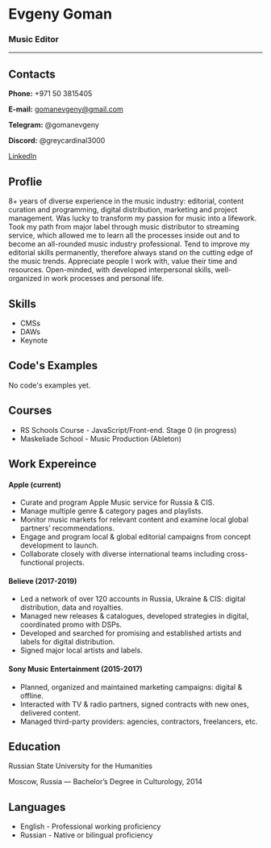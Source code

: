 # Evgeny Goman
### Music Editor
***
## Contacts
**Phone:**
+971 50 3815405

**E-mail:**
gomanevgeny@gmail.com

**Telegram:**
@gomanevgeny

**Discord:**
@greycardinal3000

[LinkedIn](https://www.linkedin.com/in/gomanevgeny/)

## Proflie
8+ years of diverse experience in the music industry: editorial, content curation and programming, digital distribution, marketing and project management. Was lucky to transform my passion for music into a lifework. Took my path from major label through music distributor to streaming service, which allowed me to learn all the processes inside out and to become an all-rounded music industry professional. Tend to improve my editorial skills permanently, therefore always stand on the cutting edge of the music trends. Appreciate people I work with, value their time and resources. Open-minded, with developed interpersonal skills, well-organized in work processes and personal life.
## Skills
* CMSs
* DAWs
* Keynote
## Code's Examples
No code's examples yet.
## Courses
* RS Schools Course - JavaScript/Front-end. Stage 0 (in progress)
* Maskeliade School - Music Production (Ableton)
## Work Expereince
#### Apple (current)
* Curate and program Apple Music service for Russia & CIS.
* Manage multiple genre & category pages and playlists.
* Monitor music markets for relevant content and examine local global partners’ recommendations.
* Engage and program local & global editorial campaigns from concept development to launch.
* Collaborate closely with diverse international teams including cross-functional projects.
#### Believe (2017-2019)
* Led a network of over 120 accounts in Russia, Ukraine & CIS: digital distribution, data and royalties.
* Managed new releases & catalogues, developed strategies in digital, coordinated promo with DSPs.
* Developed and searched for promising and established artists and labels for digital distribution.
* Signed major local artists and labels.
#### Sony Music Entertainment (2015-2017)
* Planned, organized and maintained marketing campaigns: digital & offline.
* Interacted with TV & radio partners, signed contracts with new ones, delivered content.
* Managed third-party providers: agencies, contractors, freelancers, etc.
## Education
Russian State University for the Humanities

Moscow, Russia — Bachelor’s Degree in Culturology, 2014
## Languages
* English - Professional working proficiency
* Russian - Native or bilingual proficiency
